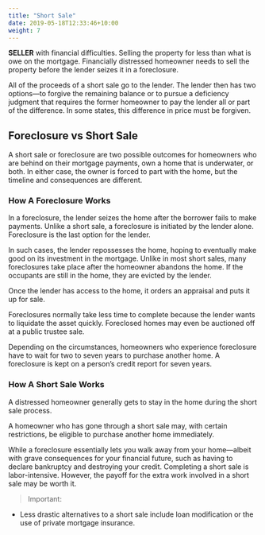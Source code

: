 ```yaml
---
title: "Short Sale"
date: 2019-05-18T12:33:46+10:00
weight: 7
---
```


**SELLER** with financial difficulties. Selling the property for less than what is owe on the mortgage. Financially distressed homeowner needs to sell the property before the lender seizes it in a foreclosure.

All of the proceeds of a short sale go to the lender. The lender then has two options—to forgive the remaining balance or to pursue a deficiency judgment that requires the former homeowner to pay the lender all or part of the difference. In some states, this difference in price must be forgiven.

## Foreclosure vs Short Sale
A short sale or foreclosure are two possible outcomes for homeowners who are behind on their mortgage payments, own a home that is underwater, or both. In either case, the owner is forced to part with the home, but the timeline and consequences are different.

### How A Foreclosure Works
In a foreclosure, the lender seizes the home after the borrower fails to make payments. Unlike a short sale, a foreclosure is initiated by the lender alone. Foreclosure is the last option for the lender.

In such cases, the lender repossesses the home, hoping to eventually make good on its investment in the mortgage. Unlike in most short sales, many foreclosures take place after the homeowner abandons the home. If the occupants are still in the home, they are evicted by the lender.

Once the lender has access to the home, it orders an appraisal and puts it up for sale.

Foreclosures normally take less time to complete because the lender wants to liquidate the asset quickly. Foreclosed homes may even be auctioned off at a public trustee sale.

Depending on the circumstances, homeowners who experience foreclosure have to wait for two to seven years to purchase another home. A foreclosure is kept on a person’s credit report for seven years.

### How A Short Sale Works
A distressed homeowner generally gets to stay in the home during the short sale process.

A homeowner who has gone through a short sale may, with certain restrictions, be eligible to purchase another home immediately.

While a foreclosure essentially lets you walk away from your home—albeit with grave consequences for your financial future, such as having to declare bankruptcy and destroying your credit. Completing a short sale is labor-intensive. However, the payoff for the extra work involved in a short sale may be worth it.

> Important:
- Less drastic alternatives to a short sale include loan modification or the use of private mortgage insurance.
